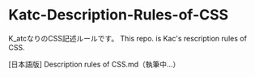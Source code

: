 Katc-Description-Rules-of-CSS
=============================

K_atcなりのCSS記述ルールです。
This repo. is Kac's rescription rules of CSS.

[日本語版] Description rules of CSS.md（執筆中…）
